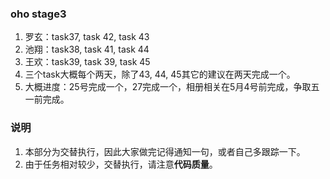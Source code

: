 ### oho stage3

1. 罗玄：task37, task 42, task 43
2. 池翔：task38, task 41, task 44
3. 王欢：task39, task 39, task 45
4. 三个task大概每个两天，除了43, 44, 45其它的建议在两天完成一个。
5. 大概进度：25号完成一个，27完成一个，相册相关在5月4号前完成，争取五一前完成。


### 说明
1. 本部分为交替执行，因此大家做完记得通知一句，或者自己多跟踪一下。
2. 由于任务相对较少，交替执行，请注意**代码质量**。
